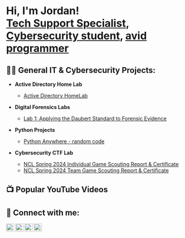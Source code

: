 <h1>Hi, I'm Jordan! <br/><a href="https://github.com/joshmadakor1">Tech Support Specialist</a>, <a href="https://www.linkedin.com/in/awl4114awl/">Cybersecurity student</a>, <a href="https://www.youtube.com/c/joshmadakor">avid programmer</a></h1>

<h2>👨‍💻 General IT & Cybersecurity Projects:</h2> 

- <b>Active Directory Home Lab</b>
  - [Active Directory HomeLab]()

- <b>Digital Forensics Labs</b>
  - [Lab 1: Applying the Daubert Standard to Forensic Evidence]()

- <b>Python Projects</b>
  - [Python Anywhere - random code](https://www.pythonanywhere.com/user/awl4114awl/files/home/awl4114awl)

- <b>Cybersecurity CTF Lab</b>
  - [NCL Spring 2024 Individual Game Scouting Report & Certificate](https://cyberskyline.com/report/TRXAV7WRQGFH)
  - [NCL Spring 2024 Team Game Scouting Report & Certificate](https://cyberskyline.com/report/EEB7XAEEFB9F)

<h2>📺 Popular YouTube Videos</h2>



<h2> 🤳 Connect with me:</h2>

[<img align="left" alt="JoshMadakor | YouTube" width="22px" src="https://cdn.jsdelivr.net/npm/simple-icons@v3/icons/youtube.svg" />][youtube]
[<img align="left" alt="JoshMadakor | Twitter" width="22px" src="https://cdn.jsdelivr.net/npm/simple-icons@v3/icons/twitter.svg" />][twitter]
[<img align="left" alt="JoshMadakor | LinkedIn" width="22px" src="https://cdn.jsdelivr.net/npm/simple-icons@v3/icons/linkedin.svg" />][linkedin]
[<img align="left" alt="JoshMadakor | Instagram" width="22px" src="https://cdn.jsdelivr.net/npm/simple-icons@v3/icons/instagram.svg" />][instagram]

[twitter]: https://twitter.com/joshmadakor
[youtube]: https://www.youtube.com/c/joshmadakor
[instagram]: https://www.instagram.com/joshmadakor/
[linkedin]: https://linkedin.com/in/joshmadakor

<!--
**joshmadakor1/joshmadakor1** is a ✨ _special_ ✨ repository because its `README.md` (this file) appears on your GitHub profile.

Here are some ideas to get you started:

- 🔭 I’m currently working on ...
- 🌱 I’m currently learning ...
- 👯 I’m looking to collaborate on ...
- 🤔 I’m looking for help with ...
- 💬 Ask me about ...
- 📫 How to reach me: ...
- 😄 Pronouns: ...
- ⚡ Fun fact: ...
-->
